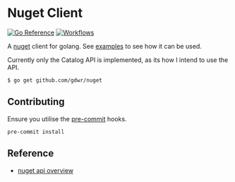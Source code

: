 Nuget Client
============
[![Go Reference](https://pkg.go.dev/badge/github.com/gdwr/nuget.svg)](https://pkg.go.dev/github.com/gdwr/nuget)
[![Workflows](https://github.com/GDWR/nuget/actions/workflows/pre-commit.yml/badge.svg)](https://github.com/GDWR/nuget/actions/workflows/pre-commit.yml)

A [nuget](https://www.nuget.org/) client for golang. See [examples](./examples/) to see how it can be used.

Currently only the Catalog API is implemented, as its how I intend to use the API.


```shell
$ go get github.com/gdwr/nuget
```

Contributing
------------

Ensure you utilise the [pre-commit](https://pre-commit.com/) hooks.
```shell
pre-commit install
```


Reference
---------
* [nuget api overview](https://learn.microsoft.com/en-us/nuget/api/overview)

